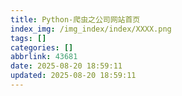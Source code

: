 ```yaml
---
title: Python-爬虫之公司网站首页
index_img: /img_index/index/XXXX.png
tags: []
categories: []
abbrlink: 43681
date: 2025-08-20 18:59:11
updated: 2025-08-20 18:59:11
---
```


